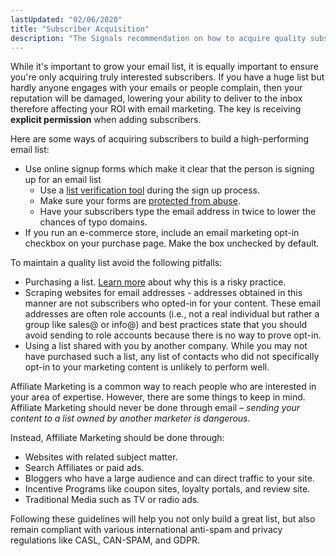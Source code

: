 ```yaml
---
lastUpdated: "02/06/2020"
title: "Subscriber Acquisition"
description: "The Signals recommendation on how to acquire quality subscribers."
---
```


While it's important to grow your email list, it is equally important to ensure you're only acquiring truly interested subscribers. If you have a huge list but hardly anyone engages with your emails or people complain, then your reputation will be damaged, lowering your ability to deliver to the inbox therefore affecting your ROI with email marketing. The key is receiving **explicit permission** when adding subscribers.

Here are some ways of acquiring subscribers to build a high-performing email list:
* Use online signup forms which make it clear that the person is signing up for an email list 
    * Use a [list verification tool](https://developers.sparkpost.com/api/recipient-validation/) during the sign up process.
    * Make sure your forms are [protected from abuse](https://www.sparkpost.com/blog/spam-bot-abuse/).
    * Have your subscribers type the email address in twice to lower the chances of typo domains.
* If you run an e-commerce store, include an email marketing opt-in checkbox on your purchase page. Make the box unchecked by default. 

To maintain a quality list avoid the following pitfalls: 
* Purchasing a list. [Learn more](https://www.sparkpost.com/blog/7-reasons-buying-subscriber-lists-is-risky-business/) about why this is a risky practice.
* Scraping websites for email addresses - addresses obtained in this manner are not subscribers who opted-in for your content.  These email addresses are often role accounts (i.e., not a real individual but rather a group like sales@ or info@) and best practices state that you should avoid sending to role accounts because there is no way to prove opt-in.
* Using a list shared with you by another company. While you may not have purchased such a list, any list of contacts who did not specifically opt-in to your marketing content is unlikely to perform well. 

Affiliate Marketing is a common way to reach people who are interested in your area of expertise.  However, there are some things to keep in mind. Affiliate Marketing should never be done through email – _sending your content to a list owned by another marketer is dangerous_.

Instead, Affiliate Marketing should be done through:
* Websites with related subject matter.
* Search Affiliates or paid ads.
* Bloggers who have a large audience and can direct traffic to your site.
* Incentive Programs like coupon sites, loyalty portals, and review site.
* Traditional Media such as TV or radio ads.

Following these guidelines will help you not only build a great list, but also remain compliant with various international anti-spam and privacy regulations like CASL, CAN-SPAM, and GDPR. 
